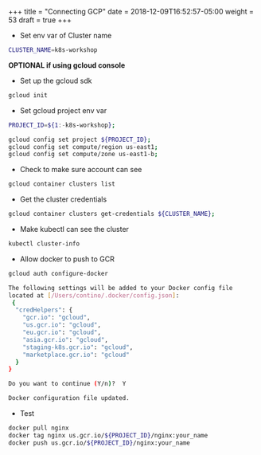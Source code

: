 +++
title = "Connecting GCP"
date = 2018-12-09T16:52:57-05:00
weight = 53
draft = true
+++


* Set env var of Cluster name

```bash
CLUSTER_NAME=k8s-workshop
```

**OPTIONAL if using gcloud console**
* Set up the gcloud sdk

```bash
gcloud init
```


* Set gcloud project env var

```bash
PROJECT_ID=${1:-k8s-workshop};

gcloud config set project ${PROJECT_ID};
gcloud config set compute/region us-east1;
gcloud config set compute/zone us-east1-b;
```

* Check to make sure account can see 

```bash
gcloud container clusters list
```

* Get the cluster credentials 

```bash
gcloud container clusters get-credentials ${CLUSTER_NAME};
```

* Make kubectl can see the cluster

```bash
kubectl cluster-info
```

* Allow docker to push to GCR

```bash
gcloud auth configure-docker

The following settings will be added to your Docker config file
located at [/Users/contino/.docker/config.json]:
 {
  "credHelpers": {
    "gcr.io": "gcloud",
    "us.gcr.io": "gcloud",
    "eu.gcr.io": "gcloud",
    "asia.gcr.io": "gcloud",
    "staging-k8s.gcr.io": "gcloud",
    "marketplace.gcr.io": "gcloud"
  }
}

Do you want to continue (Y/n)?  Y

Docker configuration file updated.
```
 
* Test

```bash
docker pull nginx
docker tag nginx us.gcr.io/${PROJECT_ID}/nginx:your_name
docker push us.gcr.io/${PROJECT_ID}/nginx:your_name
```
